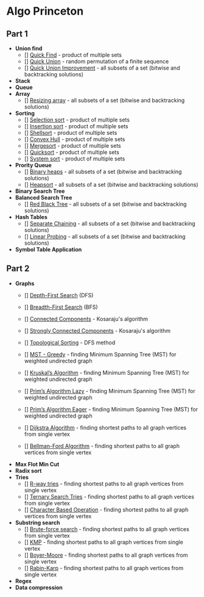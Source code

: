 # Algo Princeton
## Part 1
* **Union find**
  * [] [Quick Find](src/algorithms/sets/cartesian-product) - product of multiple sets
  * [] [Quick Union](src/algorithms/sets/fisher-yates) - random permutation of a finite sequence
  * [] [Quick Union Improvement](src/algorithms/sets/power-set) - all subsets of a set (bitwise and backtracking solutions)
* **Stack**
* **Queue**
* **Array**
  * [] [Resizing array](src/algorithms/sets/power-set) - all subsets of a set (bitwise and backtracking solutions)
* **Sorting**
  * [] [Selection sort](src/algorithms/sets/cartesian-product) - product of multiple sets
  * [] [Insertion sort](src/algorithms/sets/cartesian-product) - product of multiple sets
  * [] [Shellsort](src/algorithms/sets/cartesian-product) - product of multiple sets
  * [] [Convex Hull](src/algorithms/sets/cartesian-product) - product of multiple sets
  * [] [Mergesort](src/algorithms/sets/cartesian-product) - product of multiple sets
  * [] [Quicksort](src/algorithms/sets/cartesian-product) - product of multiple sets
  * [] [System sort](src/algorithms/sets/cartesian-product) - product of multiple sets
* **Prority Queue**
  * [] [Binary heaps](src/algorithms/sets/power-set) - all subsets of a set (bitwise and backtracking solutions)  
  * [] [Heapsort](src/algorithms/sets/power-set) - all subsets of a set (bitwise and backtracking solutions)  
* **Binary Search Tree**
* **Balanced Search Tree**
  * [] [Red Black Tree](src/algorithms/sets/power-set) - all subsets of a set (bitwise and backtracking solutions)  
* **Hash Tables**
  * [] [Separate Chaining](src/algorithms/sets/power-set) - all subsets of a set (bitwise and backtracking solutions)  
  * [] [Linear Probing](src/algorithms/sets/power-set) - all subsets of a set (bitwise and backtracking solutions)  
* **Symbol Table Application**
## Part 2
* **Graphs**
  * [] [Depth-First Search](src/algorithms/graph/depth-first-search) (DFS)
  * [] [Breadth-First Search](src/algorithms/graph/breadth-first-search) (BFS)
  * [] [Connected Components](src/algorithms/graph/strongly-connected-components) - Kosaraju's algorithm
  * [] [Strongly Connected Components](src/algorithms/graph/strongly-connected-components) - Kosaraju's algorithm
  * [] [Topological Sorting](src/algorithms/graph/topological-sorting) - DFS method

  * [] [MST - Greedy](src/algorithms/graph/kruskal) - finding Minimum Spanning Tree (MST) for weighted undirected graph
  * [] [Kruskal’s Algorithm](src/algorithms/graph/kruskal) - finding Minimum Spanning Tree (MST) for weighted undirected graph
  * [] [Prim’s Algorithm Lazy](src/algorithms/graph/prim) - finding Minimum Spanning Tree (MST) for weighted undirected graph
  * [] [Prim’s Algorithm Eager](src/algorithms/graph/prim) - finding Minimum Spanning Tree (MST) for weighted undirected graph

  * [] [Dijkstra Algorithm](src/algorithms/graph/dijkstra) - finding shortest paths to all graph vertices from single vertex
  * [] [Bellman-Ford Algorithm](src/algorithms/graph/bellman-ford) - finding shortest paths to all graph vertices from single vertex
* **Max Flot Min Cut**
* **Radix sort**
* **Tries**
  * [] [R-way tries](src/algorithms/graph/bellman-ford) - finding shortest paths to all graph vertices from single vertex
  * [] [Ternary Search Tries](src/algorithms/graph/bellman-ford) - finding shortest paths to all graph vertices from single vertex
  * [] [Character Based Operation](src/algorithms/graph/bellman-ford) - finding shortest paths to all graph vertices from single vertex
* **Substring search**
  * [] [Brute-force search](src/algorithms/graph/bellman-ford) - finding shortest paths to all graph vertices from single vertex
  * [] [KMP](src/algorithms/graph/bellman-ford) - finding shortest paths to all graph vertices from single vertex
  * [] [Boyer-Moore](src/algorithms/graph/bellman-ford) - finding shortest paths to all graph vertices from single vertex
  * [] [Rabin-Karp](src/algorithms/graph/bellman-ford) - finding shortest paths to all graph vertices from single vertex
* **Regex**
* **Data compression**
